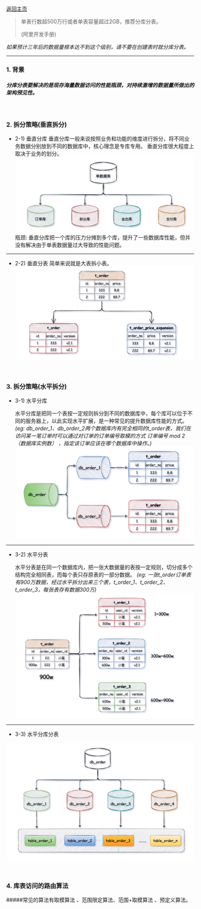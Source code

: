 [返回主页](../../Guideline.md)

>单表行数超500万行或者单表容量超过2GB，推荐分库分表。
>
>(阿里开发手册)

*如果预计三年后的数据量根本达不到这个级别，请不要在创建表时就分库分表。*

<hr />

### 1. 背景

##### 分库分表要解决的是现存海量数据访问的性能瓶颈，对持续激增的数据量所做出的架构预见性。

&nbsp;

### 2. 拆分策略(垂直拆分)

- 2-1) 垂直分库
  垂直分库一般来说按照业务和功能的维度进行拆分，将不同业务数据分别放到不同的数据库中，核心理念是专库专用。
  垂直分库很大程度上取决于业务的划分。
  ![垂直分库](vertical_split_db.png)
    瓶颈: 垂直分库把一个库的压力分摊到多个库，提升了一些数据库性能，但并没有解决由于单表数据量过大导致的性能问题。

<hr>

- 2-2) 垂直分表
    简单来说就是大表拆小表。
![垂直分表](vertical_split_table.png)

&nbsp;

### 3. 拆分策略(水平拆分)

- 3-1) 水平分库
  
  水平分库是把同一个表按一定规则拆分到不同的数据库中，每个库可以位于不同的服务器上，以此实现水平扩展，是一种常见的提升数据库性能的方式。
  *(eg: db_order_1、db_order_2两个数据库内有完全相同的t_order表，我们在访问某一笔订单时可以通过对订单的订单编号取模的方式 订单编号 mod 2 （数据库实例数） ，指定该订单应该在哪个数据库中操作。)*
![水平分库](horizontal_split_db.png)

<hr>

- 3-2) 水平分表
  
  水平分表是在同一个数据库内，把一张大数据量的表按一定规则，切分成多个结构完全相同表，而每个表只存原表的一部分数据。
  *(eg: 一张t_order订单表有900万数据，经过水平拆分出来三个表，t_order_1、t_order_2、t_order_3，每张表存有数据300万)*
![水平分表](horizontal_split_table.png)

<hr>

- 3-3) 水平分库分表

![水平分库分表](horizontal_split_db_table.png)


&nbsp;


### 4. 库表访问的路由算法

#####常见的算法有取模算法 、范围限定算法、范围+取模算法 、预定义算法。
